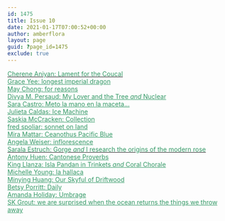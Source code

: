```yaml
---
id: 1475
title: Issue 10
date: 2021-01-17T07:00:52+00:00
author: amberflora
layout: page
guid: ?page_id=1475
exclude: true
---
```

<p class="has-text-align-center">
  <a href="/issues/issue-10/cherene-aniyan-lament-for-the-coucal/"><span style="color: #339966;">Cherene Aniyan: Lament for the Coucal</span></a><br /> <span style="color: #339966;"><a style="color: #339966;" href="/issues/issue-10/grace-yee-longest-imperial-dragon/">Grace Yee: longest imperial dragon</a></span><br /> <span style="color: #339966;"><a style="color: #339966;" href="/issues/issue-10/may-chong-for-reasons/">May Chong: for reasons</a></span><br /> <span style="color: #339966;"><a style="color: #339966;" href="/issues/issue-10/divya-m-persaud-two-poems/">Divya M. Persaud: My Lover and the Tree <em>and</em> Nuclear</a></span><br /> <span style="color: #339966;"><a style="color: #339966;" href="/issues/issue-10/sara-castro-meto-la-mano/">Sara Castro: Meto la mano en la maceta&#8230;</a></span><br /> <span style="color: #339966;"><a style="color: #339966;" href="/issues/issue-10/julieta-caldas-ice-machine/">Julieta Caldas: Ice Machine</a></span><br /> <span style="color: #339966;"><a style="color: #339966;" href="/issues/issue-10/saskia-mccracken-collection/">Saskia McCracken: Collection</a></span><br /> <span style="color: #339966;"><a style="color: #339966;" href="/issues/issue-10/fred-spoliar-sonnet-on-land/">fred spoliar: sonnet on land</a></span><br /> <span style="color: #339966;"><a style="color: #339966;" href="/issues/issue-10/mira-mattar-ceanothus-pacific-blue/">Mira Mattar: Ceanothus Pacific Blue</a></span><br /> <span style="color: #339966;"><a style="color: #339966;" href="/issues/issue-10/angela-weiser-inflorescence/">Angela Weiser: inflorescence</a></span><br /> <a href="/issues/issue-10/sarala-estruch-two-poems/"><span style="color: #339966;">Sarala Estruch: Gorge <em>and</em> I research the origins of the modern rose</span></a><br /> <span style="color: #339966;"><a style="color: #339966;" href="/issues/issue-10/antony-huen-cantonese-proverbs/">Antony Huen: Cantonese Proverbs</a></span><br /> <span style="color: #339966;"><a style="color: #339966;" href="/issues/issue-10/king-llanza-two-poems/">King Llanza: Isla Pandan in Trinkets <em>and</em> Coral Chorale</a></span><br /> <span style="color: #339966;"><a style="color: #339966;" href="/issues/issue-10/michelle-young-la-hallaca/">Michelle Young: la hallaca</a></span><br /> <span style="color: #339966;"><a style="color: #339966;" href="/issues/issue-10/minying-huang-our-skyful-of-driftwood/">Minying Huang: Our Skyful of Driftwood</a><br /> <a style="color: #339966;" href="/issues/issue-10/betsy-porritt-daily/">Betsy Porritt: Daily</a><br /> <a style="color: #339966;" href="/issues/issue-10/amanda-holiday-umbrage/">Amanda Holiday: Umbrage</a></span><br /> <span style="color: #339966;"><a style="color: #339966;" href="/issues/issue-10/sk-grout-we-are-surprised/">SK Grout: we are surprised when the ocean returns the things we throw away</a></span>
</p>
